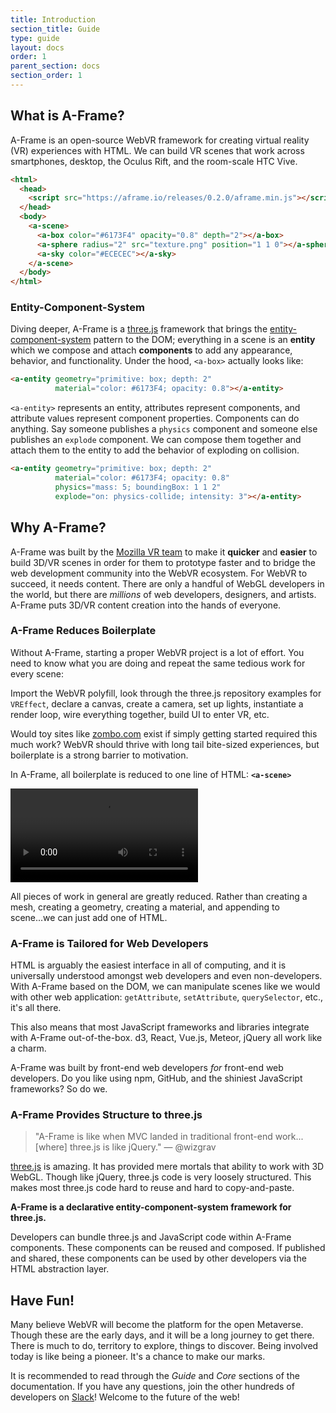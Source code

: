 ```yaml
---
title: Introduction
section_title: Guide
type: guide
layout: docs
order: 1
parent_section: docs
section_order: 1
---
```


## What is A-Frame?

A-Frame is an open-source WebVR framework for creating virtual reality (VR)
experiences with HTML. We can build VR scenes that work across smartphones,
desktop, the Oculus Rift, and the room-scale HTC Vive.

```html
<html>
  <head>
    <script src="https://aframe.io/releases/0.2.0/aframe.min.js"></script>
  </head>
  <body>
    <a-scene>
      <a-box color="#6173F4" opacity="0.8" depth="2"></a-box>
      <a-sphere radius="2" src="texture.png" position="1 1 0"></a-sphere>
      <a-sky color="#ECECEC"></a-sky>
    </a-scene>
  </body>
</html>
```

### Entity-Component-System

Diving deeper, A-Frame is a [three.js][three] framework that brings the
[entity-component-system][ecs] pattern to the DOM; everything in a scene is an
**entity** which we compose and attach **components** to add any appearance,
behavior, and functionality. Under the hood, `<a-box>` actually looks like:

```html
<a-entity geometry="primitive: box; depth: 2"
          material="color: #6173F4; opacity: 0.8"></a-entity>
```

`<a-entity>` represents an entity, attributes represent components, and
attribute values represent component properties. Components can do anything. Say
someone publishes a `physics` component and someone else publishes an `explode`
component. We can compose them together and attach them to the entity to add
the behavior of exploding on collision.

```html
<a-entity geometry="primitive: box; depth: 2"
          material="color: #6173F4; opacity: 0.8"
          physics="mass: 5; boundingBox: 1 1 2"
          explode="on: physics-collide; intensity: 3"></a-entity>
```

## Why A-Frame?

A-Frame was built by the [Mozilla VR team][mozvr] to make it **quicker** and
**easier** to build 3D/VR scenes in order for them to prototype faster and to
bridge the web development community into the WebVR ecosystem. For WebVR to
succeed, it needs content.  There are only a handful of WebGL developers in the
world, but there are *millions* of web developers, designers, and artists.
A-Frame puts 3D/VR content creation into the hands of everyone.

### A-Frame Reduces Boilerplate

Without A-Frame, starting a proper WebVR project is a lot of effort. You need
to know what you are doing and repeat the same tedious work for every scene:

Import the WebVR polyfill, look through the three.js repository examples for
`VREffect`, declare a canvas, create a camera, set up lights, instantiate a
render loop, wire everything together, build UI to enter VR, etc.

Would toy sites like [zombo.com](https://zombo.com) exist if simply getting
started required this much work? WebVR should thrive with long tail bite-sized
experiences, but boilerplate is a strong barrier to motivation.

In A-Frame, all boilerplate is reduced to one line of HTML: **`<a-scene>`**

<video autoplay loop src="/videos/boilerplate.mp4"></video>

All pieces of work in general are greatly reduced.  Rather than creating a
mesh, creating a geometry, creating a material, and appending to scene...we can
just add one of HTML.

### A-Frame is Tailored for Web Developers

HTML is arguably the easiest interface in all of computing, and it is
universally understood amongst web developers and even non-developers. With
A-Frame based on the DOM, we can manipulate scenes like we would with other web
application: `getAttribute`, `setAttribute`, `querySelector`, etc., it's all
there.

This also means that most JavaScript frameworks and libraries integrate with
A-Frame out-of-the-box. d3, React, Vue.js, Meteor, jQuery all work like a
charm.

A-Frame was built by front-end web developers *for* front-end web developers.
Do you like using npm, GitHub, and the shiniest JavaScript frameworks? So do
we.

### A-Frame Provides Structure to three.js

> "A-Frame is like when MVC landed in traditional front-end work...[where]
three.js is like jQuery." &mdash; @wizgrav

[three.js][three] is amazing. It has provided mere mortals that ability to work
with 3D WebGL. Though like jQuery, three.js code is very loosely structured.
This makes most three.js code hard to reuse and hard to copy-and-paste.

**A-Frame is a declarative entity-component-system framework for three.js.**

Developers can bundle three.js and JavaScript code within A-Frame components.
These components can be reused and composed. If published and shared, these
components can be used by other developers via the HTML abstraction layer.

## Have Fun!

Many believe WebVR will become the platform for the open Metaverse. Though
these are the early days, and it will be a long journey to get there. There is
much to do, territory to explore, things to discover. Being involved today is
like being a pioneer. It's a chance to make our marks.

It is recommended to read through the *Guide* and *Core* sections of the
documentation. If you have any questions, join the other hundreds of developers
on [Slack][slack]! Welcome to the future of the web!

[awesome]: https://github.com/aframevr/awesome-aframe
[component]: ../core/component.md
[custom]: https://developer.mozilla.org/en-US/docs/Web/Web_Components/Custom_Elements
[ecs]: ../core/index.md
[entity]: ../core/entity.md
[mozvr]: http://mozvr.com
[slack]: https://aframevr-slack.herokuapp.com/
[three]: http://threejs.org/
[webvr]: http://mozvr.com/#start
